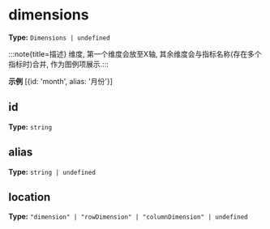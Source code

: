 # dimensions

**Type:** `Dimensions | undefined`

:::note{title=描述}
维度, 第一个维度会放至X轴, 其余维度会与指标名称(存在多个指标时)合并, 作为图例项展示.:::

**示例**
[{id: 'month', alias: '月份'}]



## id

**Type:** `string`

## alias

**Type:** `string | undefined`

## location

**Type:** `"dimension" | "rowDimension" | "columnDimension" | undefined`

